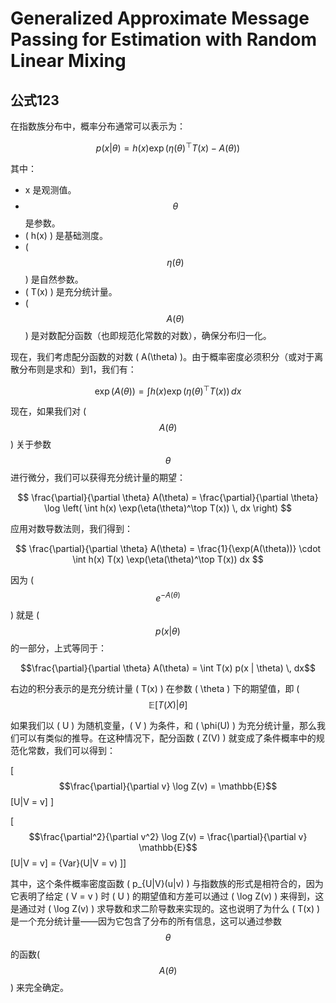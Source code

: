 # Generalized Approximate Message Passing for Estimation with Random Linear Mixing

## 公式123

在指数族分布中，概率分布通常可以表示为：

$$
p(x | \theta) = h(x) \exp(\eta(\theta)^\top T(x) - A(\theta))
$$

其中：

* x 是观测值。
* $$\theta$$  是参数。
* ( h(x) ) 是基础测度。
* ($$\eta(\theta)$$ ) 是自然参数。
* ( T(x) ) 是充分统计量。
* ( $$A(\theta)$$ ) 是对数配分函数（也即规范化常数的对数），确保分布归一化。

现在，我们考虑配分函数的对数 ( A(\theta) )。由于概率密度必须积分（或对于离散分布则是求和）到1，我们有：

$$
\exp(A(\theta)) = \int h(x) \exp(\eta(\theta)^\top T(x)) \, dx
$$

现在，如果我们对 ( $$A(\theta)$$ ) 关于参数$$\theta$$   进行微分，我们可以获得充分统计量的期望：

&#x20;

$$
\frac{\partial}{\partial \theta} A(\theta) = \frac{\partial}{\partial \theta} \log \left( \int h(x) \exp(\eta(\theta)^\top T(x)) \, dx \right)
$$

&#x20;

应用对数导数法则，我们得到：

&#x20;

$$
\frac{\partial}{\partial \theta} A(\theta) = \frac{1}{\exp(A(\theta))} \cdot \int h(x) T(x) \exp(\eta(\theta)^\top T(x)) dx
$$

&#x20;

因为 ( $$e^{-A(\theta)}$$ ) 就是 ($$p(x | \theta)$$的一部分，上式等同于：

&#x20; $$\frac{\partial}{\partial \theta} A(\theta) = \int T(x) p(x | \theta) \, dx$$ &#x20;

右边的积分表示的是充分统计量 ( T(x) ) 在参数 ( \theta ) 下的期望值，即 ($$\mathbb{E}[T(X) | \theta]$$

如果我们以 ( U ) 为随机变量，( V ) 为条件，和 ( \phi(U) ) 为充分统计量，那么我们可以有类似的推导。在这种情况下，配分函数 ( Z(V) ) 就变成了条件概率中的规范化常数，我们可以得到：

\[ $$\frac{\partial}{\partial v} \log Z(v) = \mathbb{E}$$\[U|V = v] ]

&#x20;\[ $$\frac{\partial^2}{\partial v^2} \log Z(v) = \frac{\partial}{\partial v} \mathbb{E}$$\[U|V = v] =  {Var}(U|V = v) ]]

其中，这个条件概率密度函数 ( p\_{U|V}(u|v) ) 与指数族的形式是相符合的，因为它表明了给定 ( V = v ) 时 ( U ) 的期望值和方差可以通过 ( \log Z(v) ) 来得到，这是通过对 ( \log Z(v) ) 求导数和求二阶导数来实现的。这也说明了为什么 ( T(x) ) 是一个充分统计量——因为它包含了分布的所有信息，这可以通过参数$$\theta$$  的函数( $$A(\theta)$$ ) 来完全确定。
